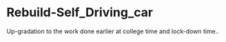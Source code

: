 # Rebuild-Self_Driving_car
Up-gradation to the work done earlier at college time and lock-down time..
